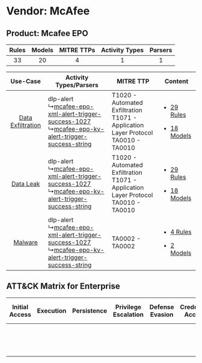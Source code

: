 Vendor: McAfee
==============
Product: Mcafee EPO
-------------------
| Rules | Models | MITRE TTPs | Activity Types | Parsers |
|:-----:|:------:|:----------:|:--------------:|:-------:|
|  33   |   20   |     4      |       1        |    1    |

|    Use-Case    | Activity Types/Parsers    | MITRE TTP    | Content    |
|:----:| ---- | ---- | ---- |
| [Data Exfiltration](../../../UseCases/uc_data_exfiltration.md) |  dlp-alert<br> ↳[mcafee-epo-xml-alert-trigger-success-1027](Ps/pC_mcafeeepoxmlalerttriggersuccess1027.md)<br> ↳[mcafee-epo-kv-alert-trigger-success-string](Ps/pC_mcafeeepokvalerttriggersuccessstring.md)<br> | T1020 - Automated Exfiltration<br>T1071 - Application Layer Protocol<br>TA0010 - TA0010<br> | [<ul><li>29 Rules</li></ul><ul><li>18 Models</li></ul>](RM/r_m_mcafee_mcafee_epo_Data_Exfiltration.md) |
|         [Data Leak](../../../UseCases/uc_data_leak.md)         |  dlp-alert<br> ↳[mcafee-epo-xml-alert-trigger-success-1027](Ps/pC_mcafeeepoxmlalerttriggersuccess1027.md)<br> ↳[mcafee-epo-kv-alert-trigger-success-string](Ps/pC_mcafeeepokvalerttriggersuccessstring.md)<br> | T1020 - Automated Exfiltration<br>T1071 - Application Layer Protocol<br>TA0010 - TA0010<br> | [<ul><li>29 Rules</li></ul><ul><li>18 Models</li></ul>](RM/r_m_mcafee_mcafee_epo_Data_Leak.md)         |
|    [Malware](../../../UseCases/uc_malware.md)    |  dlp-alert<br> ↳[mcafee-epo-xml-alert-trigger-success-1027](Ps/pC_mcafeeepoxmlalerttriggersuccess1027.md)<br> ↳[mcafee-epo-kv-alert-trigger-success-string](Ps/pC_mcafeeepokvalerttriggersuccessstring.md)<br> | TA0002 - TA0002<br>    | [<ul><li>4 Rules</li></ul><ul><li>2 Models</li></ul>](RM/r_m_mcafee_mcafee_epo_Malware.md)    |

ATT&CK Matrix for Enterprise
----------------------------
| Initial Access | Execution | Persistence | Privilege Escalation | Defense Evasion | Credential Access | Discovery | Lateral Movement | Collection | Command and Control                                                             | Exfiltration                                                                | Impact |
| -------------- | --------- | ----------- | -------------------- | --------------- | ----------------- | --------- | ---------------- | ---------- | ------------------------------------------------------------------------------- | --------------------------------------------------------------------------- | ------ |
|                |           |             |                      |                 |                   |           |                  |            | [Application Layer Protocol](https://attack.mitre.org/techniques/T1071)<br><br> | [Automated Exfiltration](https://attack.mitre.org/techniques/T1020)<br><br> |        |